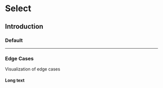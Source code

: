 # Select

## Introduction

### Default

<Playground :themeable="false">
  <template v-slot="slotProps">
    <p-select name="some-name" value="Some value" label="Some label"></p-select>
  </template>
</Playground>

---

### Edge Cases

Visualization of edge cases

#### Long text

<Playground :themeable="false">
  <template v-slot="slotProps">
    <div style="max-width: 320px;">
      <p-select name="some-name" value="Lorem ipsum dolor sit amet, consetetur sadipscing elitr, sed diam nonumy eirmod tempor invidunt ut labore et dolore magna aliquyam erat, sed diam voluptua." label="Lorem ipsum dolor sit amet, consetetur sadipscing elitr, sed diam nonumy eirmod tempor invidunt ut labore et dolore magna aliquyam erat, sed diam voluptua."></p-select>
    </div>
  </template>
</Playground>
